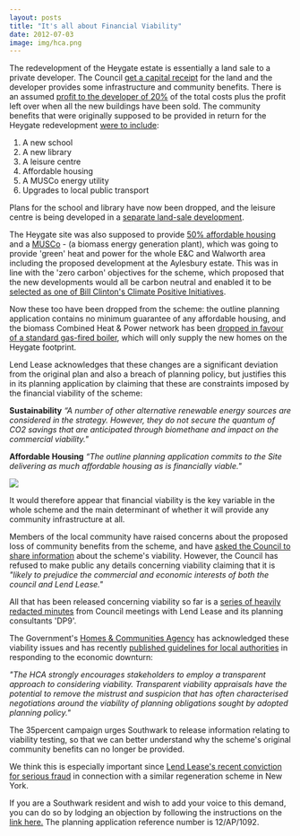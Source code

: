 ```yaml
---
layout: posts
title: "It's all about Financial Viability"
date: 2012-07-03
image: img/hca.png
---
```


The redevelopment of the Heygate estate is essentially a land sale to a private developer. The Council [get a capital receipt](https://crappistmartin.github.io/images/SNarticle.png) for the land and the developer provides some infrastructure and community benefits. There is an assumed [profit to the developer of 20%](https://crappistmartin.github.io/images/spdprofit.png) of the total costs plus the profit left over when all the new buildings have been sold. The community benefits that were originally supposed to be provided in return for the Heygate redevelopment [were to include](https://www.scribd.com/doc/82420796/Southwark-Council-2004-Development-Framework):

1. A new school
2. A new library
3. A leisure centre
4. Affordable housing
5. A MUSCo energy utility
6. Upgrades to local public transport

Plans for the school and library have now been dropped, and the leisure centre is being developed in a [separate land-sale development](https://londonist.com/2012/03/further-elephant-and-castle-plans-revealed.php). 

The Heygate site was also supposed to provide [50% affordable housing](https://localhost:4000/images/southwark_50percentcopy.png) and a [MUSCo](https://www.london-se1.co.uk/news/view/5052) - (a biomass energy generation plant), which was going to provide 'green' heat and power for the whole E&C and Walworth area including the proposed development at the Aylesbury estate. This was in line with the 'zero carbon' objectives for the scheme, which proposed that the new developments would all be carbon neutral and enabled it to be [selected as one of Bill Clinton's Climate Positive Initiatives](https://www.london-se1.co.uk/news/view/6032).

Now these too have been dropped from the scheme: the outline planning application contains no minimum guarantee of any affordable housing, and the biomass Combined Heat & Power network has been [dropped in favour of a standard gas-fired boiler](/2012-06-26-environmental-impact-understatement/), which will only supply the new homes on the Heygate footprint.

Lend Lease acknowledges that these changes are a significant deviation from the original plan and also a breach of planning policy, but justifies this in its planning application by claiming that these are constraints imposed by the financial viability of the scheme:

__Sustainability__
_“A number of other alternative renewable energy sources are considered in the strategy. However, they do not secure the quantum of CO2 savings that are anticipated through biomethane and impact on the commercial viability."_

__Affordable Housing__
_“The outline planning application commits to the Site delivering as much affordable housing as is financially viable."_

![](https://crappistmartin.github.io/images/viabilityminutes.png)

It would therefore appear that financial viability is the key variable in the whole scheme and the main determinant of whether it will provide any community infrastructure at all.


Members of the local community have raised concerns about the proposed loss of community benefits from the scheme, and have [asked the Council to share information](https://www.whatdotheyknow.com/request/viability_assessment_for_plannin#outgoing-205692) about the scheme's viability. However, the Council has refused to make public any details concerning viability claiming that it is _"likely to prejudice the commercial and economic interests of both the council and Lend Lease."_   

All that has been released concerning viability so far is a [series of heavily redacted minutes](https://www.whatdotheyknow.com/request/financial_viability_of_proposed#incoming-288071) from Council meetings with Lend Lease and its planning consultants 'DP9'.

The Government's [Homes & Communities Agency](https://en.wikipedia.org/wiki/Homes_and_Communities_Agency) has acknowledged these viability issues and has recently [published guidelines for local authorities](https://www.homesandcommunities.co.uk/sites/default/files/investment_and_planning_good_practice_note.pdf) in responding to the economic downturn:

_"The HCA strongly encourages stakeholders to employ a transparent approach to considering viability. Transparent viability appraisals have the potential to remove the mistrust and suspicion that has often characterised negotiations around the viability of planning obligations sought by adopted planning policy."_

The 35percent campaign urges Southwark to release information relating to viability testing, so that we can better understand why the scheme's original community benefits can no longer be provided.

We think this is especially important since [Lend Lease's recent conviction for serious fraud](https://crappistmartin.github.io/images/SNLLFraud12July2012.png) in connection with a similar regeneration scheme in New York. 

If you are a Southwark resident and wish to add your voice to this demand, you can do so by lodging an objection by following the instructions on the [link here.](https://www.southwark.gov.uk/info/485/planning_applications/686/comment_on_planning_applications/3) The planning application reference number is 12/AP/1092.


